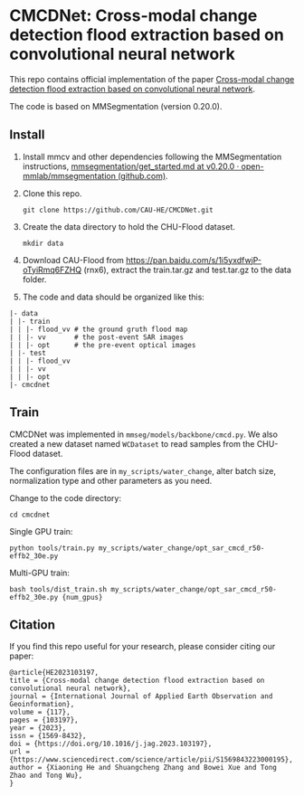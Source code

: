 # CMCDNet:  Cross-modal change detection flood extraction based on convolutional neural network

This repo contains official implementation of the paper [Cross-modal change detection flood extraction based on convolutional neural network](https://www.sciencedirect.com/science/article/pii/S1569843223000195). 

The code is based on MMSegmentation (version 0.20.0). 

## Install

1. Install mmcv and other dependencies following the MMSegmentation instructions, [mmsegmentation/get_started.md at v0.20.0 · open-mmlab/mmsegmentation (github.com)](https://github.com/open-mmlab/mmsegmentation/blob/v0.20.0/docs/get_started.md#installation).

2. Clone this repo.

   ```
   git clone https://github.com/CAU-HE/CMCDNet.git
   ```

3. Create the data directory to hold the CHU-Flood dataset.

   ```
   mkdir data
   ```

4. Download CAU-Flood from https://pan.baidu.com/s/1i5yxdfwjP-oTyiRmq6FZHQ (rnx6), extract the train.tar.gz and test.tar.gz to the data folder.

5. The code and data should be organized like this:
```
|- data
| |- train
| | |- flood_vv # the ground gruth flood map
| | |- vv       # the post-event SAR images
| | |- opt      # the pre-event optical images
| |- test
| | |- flood_vv 
| | |- vv       
| | |- opt      
|- cmcdnet
```

## Train

CMCDNet was implemented in `mmseg/models/backbone/cmcd.py`. We also created a new dataset named `WCDataset` to read samples from the CHU-Flood dataset. 

The configuration files are in `my_scripts/water_change`, alter batch size, normalization type and other parameters as you need. 

Change to the code directory:

```
cd cmcdnet
```

Single GPU train:

```
python tools/train.py my_scripts/water_change/opt_sar_cmcd_r50-effb2_30e.py
```

Multi-GPU train:

```
bash tools/dist_train.sh my_scripts/water_change/opt_sar_cmcd_r50-effb2_30e.py {num_gpus}
```

## Citation

If you find this repo useful for your research, please consider citing our paper:

```
@article{HE2023103197,
title = {Cross-modal change detection flood extraction based on convolutional neural network},
journal = {International Journal of Applied Earth Observation and Geoinformation},
volume = {117},
pages = {103197},
year = {2023},
issn = {1569-8432},
doi = {https://doi.org/10.1016/j.jag.2023.103197},
url = {https://www.sciencedirect.com/science/article/pii/S1569843223000195},
author = {Xiaoning He and Shuangcheng Zhang and Bowei Xue and Tong Zhao and Tong Wu},
}
```

